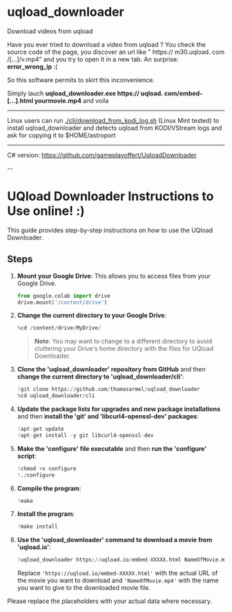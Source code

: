# uqload_downloader

Download videos from uqload

Have you ever tried to download a video from uqload ? You check the source code of the page, you discover an url like "
https:// m30.uqload. com /[...]/v.mp4" and you try to open it in a new tab. An surprise: __error_wrong_ip__ :(

So this software permits to skirt this inconvenience.

Simply lauch __uqload_downloader.exe https:// uqload. com/embed-[...].html yourmovie.mp4__ and voila

---

Linux users can run [./cli/download_from_kodi_log.sh](./cli/download_from_kodi_log.sh) (Linux Mint tested)
to install uqload_downloader and detects uqload from KODI/VStream logs and ask for copying it to $HOME/astroport

---

C# version: https://github.com/gameplayoffert/UqloadDownloader

--

# UQload Downloader Instructions to Use online! :)

This guide provides step-by-step instructions on how to use the UQload Downloader.

## Steps

1. **Mount your Google Drive**: This allows you to access files from your Google Drive.
    ```python
    from google.colab import drive
    drive.mount('/content/drive')
    ```

2. **Change the current directory to your Google Drive**:
    ```python
    %cd /content/drive/MyDrive/
    ```
    > **Note**: You may want to change to a different directory to avoid cluttering your Drive's home directory with the files for UQload Downloader.

3. **Clone the 'uqload_downloader' repository from GitHub** and then **change the current directory to 'uqload_downloader/cli'**:
    ```python
    !git clone https://github.com/thomasarmel/uqload_downloader
    %cd uqload_downloader/cli
    ```

4. **Update the package lists for upgrades and new package installations** and then **install the 'git' and 'libcurl4-openssl-dev' packages**:
    ```python
    !apt-get update
    !apt-get install -y git libcurl4-openssl-dev
    ```

5. **Make the 'configure' file executable** and then **run the 'configure' script**:
    ```python
    !chmod +x configure
    !./configure
    ```

6. **Compile the program**:
    ```python
    !make
    ```

7. **Install the program**:
    ```python
    !make install
    ```

8. **Use the 'uqload_downloader' command to download a movie from 'uqload.io'**:
    ```python
    !uqload_downloader https://uqload.io/embed-XXXXX.html NameOfMovie.mp4
    ```
    Replace `'https://uqload.io/embed-XXXXX.html'` with the actual URL of the movie you want to download and `'NameOfMovie.mp4'` with the name you want to give to the downloaded movie file.

Please replace the placeholders with your actual data where necessary.

